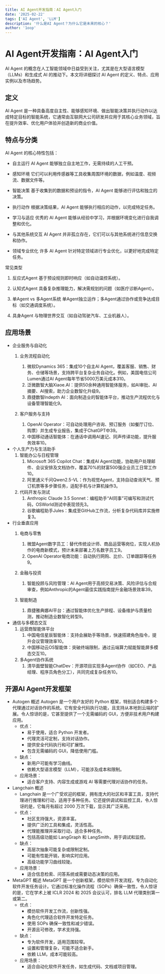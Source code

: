 ```yaml
---
title: AI Agent开发指南：AI Agent入门
date: '2025-02-22'
tags: ['AI Agent', 'LLM']
description: '什么是AI Agent？为什么它是未来的核心？'
author: '1oop'
---
```

# AI Agent开发指南：AI Agent入门

AI Agent 的概念在人工智能领域中日益受到关注，尤其是在大型语言模型（LLMs）和生成式 AI 的推动下。本文将详细探讨 AI Agent 的定义、特点、应用实例以及市场趋势。

## 定义
AI Agent 是一种具备高度自主性、能够感知环境、做出智能决策并执行动作以达成特定目标的智能系统，它通常由互联网大公司研发并应用于其核心业务领域，旨在提升效率、优化用户体验并创造新的商业价值。

## 特点与分类
AI Agent 的核心特性包括：
* 自主运行
AI Agent 能够独立自主地工作，无需持续的人工干预。

* 感知环境
它们可以利用传感器等工具收集周围环境的数据，例如温度、视频流、数据文件等。

* 智能决策
基于收集到的数据和预设的指令，AI Agent 能够进行评估和独立的决策。

* 执行动作
根据决策结果，AI Agent 能够执行相应的动作，以完成特定任务。

* 学习与适应
优秀的 AI Agent 能够从经验中学习，并根据环境变化进行自我调整和优化。

* 与其他系统交互
AI Agent 并非孤立存在，它们可以与其他系统进行信息交换和协作。

* 领域专业优化
许多 AI Agent 针对特定领域进行专业优化，以更好地完成特定任务。

常见类型
1. 反应式Agent
基于预设规则即时响应（如自动温控系统）。

2. 认知式Agent
具备复杂推理能力，解决需规划的问题（如医疗诊断Agent）。

3. 单Agent vs 多Agent系统
单Agent独立运作；多Agent通过协作或竞争达成目标（如交通调度系统）。

4. 具身Agent
与物理世界交互（如自动驾驶汽车、工业机器人）。

## 应用场景

* 企业服务与自动化
    1. 业务流程自动化
        1. 微软Dynamics 365：集成10个自主AI Agent，覆盖客服、销售、财务、仓储等场景，支持跨平台复杂业务自动化。例如，美国电信公司Lumen通过AI Agent每年节省5000万美元成本310。
        2. 泛微数智大脑Xiaoe.AI：提供50余种通用智能体服务，如AI审批、AI摘要、AI搜索，助力企业数智化升级9。
        3. 鼎捷数智Indepth AI：面向制造业的智能体平台，推动生产流程优化与设备管理智能化9。

    2. 客户服务与支持
        1. OpenAI Operator：可自动处理用户咨询、预订服务（如餐厅订位、购票）并生成专业报告，集成于ChatGPT中39。
        2. 中国移动通话智能体：在通话中调用AI速记、同声传译功能，提升服务效率10。
* 个人生产力与生活助手
    1. 智能办公与日程管理
        1. Microsoft 365 Copilot Chat：集成AI Agent功能，协助用户处理邮件、会议安排及文档协作，覆盖70%的财富500强企业员工日常工作10。
        2. 阿里通义千问Qwen2.5-VL：作为视觉Agent，支持自动查询天气、预订机票等多步骤任务，适配手机与计算机操作3。
    2. 代码开发与测试
        1. Anthropic Claude 3.5 Sonnet：编程助手“AI同事”可编写和测试代码，OSWorld测试中表现领先3。
        2. 谷歌编程助手Jules：集成至GitHub工作流，分析复杂代码库并实施修复3。
* 行业垂直应用
    1. 电商与零售
        1. 微盟Agent数字员工：替代传统设计师、商品运营等岗位，实现人机协作的电商新模式，预计未来部署上万名数字员工9。
        2. OpenAI Operator电商功能：自动执行网购、比价、订单跟踪等任务9。

    2. 金融与投资
        1. 智能投顾与风险管理：AI Agent用于高频交易决策、风险评估与合规审查，例如Anthropic的Agent最佳实践指南提升金融场景效率39。
    3. 智能制造
        1. 鼎捷雅典娜AI平台：通过智能体优化生产排程、设备维护与质量检测，推动制造业数智化转型9。
* 通信与多模态交互
    1. 运营商智能体平台
        1. 中国电信星辰智能体：支持会展助手等场景，快速搭建角色指令，提升会议管理效率10。
        2. 中国移动云OS智能体：突破终端限制，通过云端算力赋能智能屏多模态交互10。
    2. 多Agent协作系统
        1. 清华面壁智能ChatDev：开源项目实现多Agent协作（如CEO、产品经理、程序员角色分工），共同完成复杂任务10。


## 开源AI Agent开发框架
* Autogen 概述
Autogen 是一个用户友好的 Python 框架，特别适合构建多个代理通过对话协作的系统。它有安全代码执行功能，且支持从本地到云端的扩展。令人惊讶的是，它甚至提供了一个无需编码的 GUI，方便非技术用户构建应用。
    * 优点：
        * 易于使用，适合 Python 开发者。
        * 代理灵活可定制，支持对话协作。
        * 提供安全代码执行和可扩展性。
        * 包含无需编码的 GUI，降低使用门槛。
    * 缺点：
        * 新用户可能有学习曲线。
        * 依赖大型语言模型（LLM），可能涉及成本和限制。
    * 应用场景：
        * 适合客户支持、内容生成或游戏 AI 等需要代理对话协作的任务。
* Langchain 概述
    * Langchain 是一个广受欢迎的框架，拥有庞大的社区和丰富工具，支持代理进行推理和行动，适用于多种任务。它还提供调试和监控工具，令人惊讶的是，它每月有超过 2000 万次下载，显示其广泛采用。
    * 优点：
        * 社区支持强大，资源丰富。
        * 提供广泛的工具和集成，灵活性高。
        * 代理能推理并采取行动，适合多种任务。
        * 包括高级功能如 LangGraph 和 LangSmith，用于调试和监控。
    * 缺点：
        * 高层次抽象可能复杂或限制定制。
        * 可能有性能开销，影响实时应用。
        * 高级功能学习曲线较陡。
    * 应用场景：
        * 适合信息检索、问答系统或需要动态决策的应用。
* MetaGPT 概述
MetaGPT 是一个创新框架，模仿软件开发流程，专为自动化软件开发任务设计。它通过标准化操作流程（SOPs）确保一致性，令人惊讶的是，它在学术上被 ICLR 2024 和 2025 会议认可，排名 LLM 代理类别第一或第二。
    * 优点：
        * 模仿软件开发工作流，创新性强。
        * 角色化代理适合软件开发特定任务。
        * 使用 SOPs 确保一致性和减少错误。
        * 开源且可修改，学术支持强。
    * 缺点：
        * 专为软件开发，适用范围较窄。
        * 设置和管理复杂，可能不适合新手。
        * 依赖 LLM，成本可能较高。
    * 应用场景：
        * 适合自动化软件开发任务，如生成代码、文档或项目管理。
